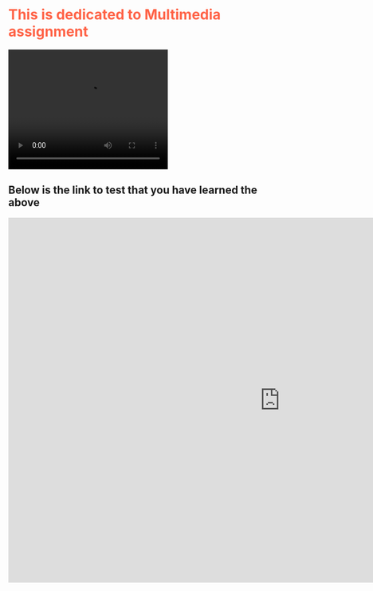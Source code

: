 <body>
<h1 style="color:Tomato;">This is dedicated to Multimedia assignment</h1>

<video width="320" height="240" autoplay>
  <source src="movie.mp4" type="video/mp4">
  <source src="movie.ogg" type="video/ogg">
Your browser does not support the video tag.
</video>

<h2>Below is the link to test that you have learned the above</h2>

<iframe src="https://h5p.org/h5p/embed/154370" width="1090" height="731" frameborder="0" allowfullscreen="allowfullscreen"></iframe><script src="https://h5p.org/sites/all/modules/h5p/library/js/h5p-resizer.js" charset="UTF-8"></script>

